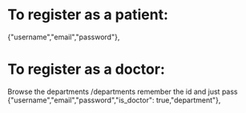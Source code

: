 # To register as a patient:
{"username","email","password"},

# To register as a doctor:
Browse the departments /departments remember the id and just pass
{"username","email","password","is_doctor": true,"department"},
